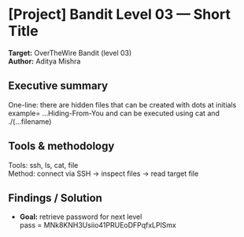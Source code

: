 # [Project] Bandit Level 03 — Short Title
**Target:** OverTheWire Bandit (level 03)  
**Author:** Aditya Mishra

## Executive summary
One-line: there are hidden files that can be created with dots at initials example= ...Hiding-From-You and can be executed using cat and ./(...filename)

## Tools & methodology
Tools: ssh, ls, cat, file  
Method: connect via SSH → inspect files → read target file

## Findings / Solution
- **Goal:** retrieve password for next level  
 pass = MNk8KNH3Usiio41PRUEoDFPqfxLPlSmx